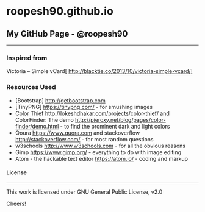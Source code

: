 # roopesh90.github.io
## My GitHub Page - @roopesh90
---
### Inspired from

Victoria – Simple vCard[ http://blacktie.co/2013/10/victoria-simple-vcard/]

### Resources Used
- [Bootstrap] http://getbootstrap.com
- [TinyPNG]
https://tinypng.com/ - for smushing images
- Color Thief http://lokeshdhakar.com/projects/color-thief/ 
 and ColorFinder: The demo http://pieroxy.net/blog/pages/color-finder/demo.html - to find the prominent dark and light colors
- Qoura https://www.quora.com and stackoverflow http://stackoverflow.com/ - for most random questions
- w3schools http://www.w3schools.com - for all the obvious reasons
- Gimp  https://www.gimp.org/ - everything to do with image editing 
- Atom - the hackable text editor https://atom.io/ - coding and markup


#### License
----
This work is licensed under GNU General Public License, v2.0

Cheers!
